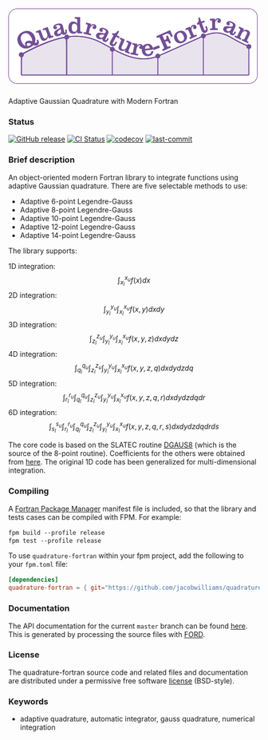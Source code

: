 ![quadrature-fortran](media/logo.png)
============

Adaptive Gaussian Quadrature with Modern Fortran

### Status
[![GitHub release](https://img.shields.io/github/release/jacobwilliams/quadrature-fortran.svg)](https://github.com/jacobwilliams/quadrature-fortran/releases/latest)
[![CI Status](https://github.com/jacobwilliams/quadrature-fortran/actions/workflows/CI.yml/badge.svg)](https://github.com/jacobwilliams/quadrature-fortran/actions)
[![codecov](https://codecov.io/gh/jacobwilliams/quadrature-fortran/branch/master/graph/badge.svg)](https://codecov.io/gh/jacobwilliams/quadrature-fortran)
[![last-commit](https://img.shields.io/github/last-commit/jacobwilliams/quadrature-fortran)](https://github.com/jacobwilliams/quadrature-fortran/commits/master)

### Brief description

An object-oriented modern Fortran library to integrate functions using adaptive Gaussian quadrature. There are five selectable methods to use:

 * Adaptive 6-point Legendre-Gauss
 * Adaptive 8-point Legendre-Gauss
 * Adaptive 10-point Legendre-Gauss
 * Adaptive 12-point Legendre-Gauss
 * Adaptive 14-point Legendre-Gauss

The library supports:

1D integration:
   $$\int_{x_l}^{x_u} f(x) dx$$
2D integration:
   $$\int_{y_l}^{y_u} \int_{x_l}^{x_u} f(x,y) dx dy$$
3D integration:
   $$\int_{z_l}^{z_u} \int_{y_l}^{y_u} \int_{x_l} ^{x_u} f(x,y,z) dx dy dz$$
4D integration:
   $$\int_{q_l}^{q_u} \int_{z_l}^{z_u} \int_{y_l} ^{y_u} \int_{x_l}^{x_u} f(x,y,z,q) dx dy dz  dq$$
5D integration:
   $$\int_{r_l}^{r_u} \int_{q_l}^{q_u} \int_{z_l} ^{z_u} \int_{y_l}^{y_u} \int_{x_l}^{x_u} f(x, y,z,q,r) dx dy dz dq dr$$
6D integration:
   $$\int_{s_l}^{s_u} \int_{r_l}^{r_u} \int_{q_l} ^{q_u} \int_{z_l}^{z_u} \int_{y_l}^{y_u} \int_ {x_l}^{x_u} f(x,y,z,q,r,s) dx dy dz dq dr ds$$

The core code is based on the SLATEC routine [DGAUS8](http://www.netlib.org/slatec/src/dgaus8.f) (which is the source of the 8-point routine). Coefficients for the others were obtained from [here](http://processingjs.nihongoresources.com/bezierinfo/legendre-gauss-values.php). The original 1D code has been generalized for multi-dimensional integration.

### Compiling

A [Fortran Package Manager](https://github.com/fortran-lang/fpm) manifest file is included, so that the library and tests cases can be compiled with FPM. For example:

```
fpm build --profile release
fpm test --profile release
```

To use `quadrature-fortran` within your fpm project, add the following to your `fpm.toml` file:
```toml
[dependencies]
quadrature-fortran = { git="https://github.com/jacobwilliams/quadrature-fortran.git" }
```

### Documentation

The API documentation for the current ```master``` branch can be found [here](https://jacobwilliams.github.io/quadrature-fortran/).  This is generated by processing the source files with [FORD](https://github.com/Fortran-FOSS-Programmers/ford).

### License

The quadrature-fortran source code and related files and documentation are distributed under a permissive free software [license](https://github.com/jacobwilliams/quadrature-fortran/blob/master/LICENSE) (BSD-style).

### Keywords

* adaptive quadrature, automatic integrator, gauss quadrature, numerical integration
